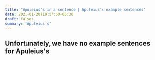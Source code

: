 ```yaml
---
title: "Apuleius's in a sentence | Apuleius's example sentences"
date: 2021-01-20T19:57:50+05:30
draft: falses
summary: "Apuleius's"
---
```

## Unfortunately, we have no example sentences for Apuleius's                 
